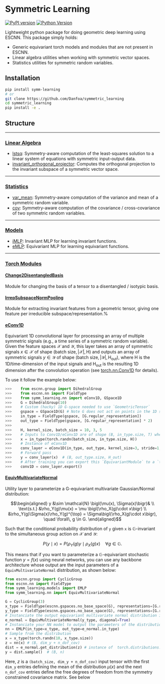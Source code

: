 # Symmetric Learning

[![PyPI version](https://img.shields.io/pypi/v/symm-learning.svg)](https://pypi.org/project/morpho-symm/) [![Python Version](https://img.shields.io/badge/python-3.8%20--%203.12-blue)](https://github.com/Danfoa/MorphoSymm/actions/workflows/tests.yaml)

Lightweight python package for doing geometric deep learning using ESCNN. This package simply holds:

- Generic equivariant torch models and modules that are not present in ESCNN.
- Linear algebra utilities when working with symmetric vector spaces.
- Statistics utilities for symmetric random variables.

## Installation

```bash
pip install symm-learning
# or
git clone https://github.com/Danfoa/symmetric_learning
cd symmetric_learning
pip install -e .
```

## Structure

_______________

### [Linear Algebra](/symm_learning/linalg.py)

- [lstsq](/symm_learning/linalg.py): Symmetry-aware computation of the least-squares solution to a linear system of equations with symmetric input-output data.
- [invariant_orthogonal_projector](/symm_learning/linalg.py): Computes the orthogonal projection to the invariant subspace of a symmetric vector space.

_______________

### [Statistics](/symm_learning/stats.py)

- [var_mean](/symm_learning/stats.py): Symmetry-aware computation of the variance and mean of a symmetric random variable.
- [cov](/symm_learning/stats.py): Symmetry-aware computation of the covariance / cross-covariance of two symmetric random variables.

_______________

### [Models](/symm_learning/models/)

- [iMLP](/symm_learning/models/imlp.py): Invariant MLP for learning invariant functions.
- [eMLP](/symm_learning/models/emlp.py): Equivariant MLP for learning equivariant functions.

_______________

### [Torch Modules](/symm_learning/nn/)

#### [Change2DisentangledBasis](/symm_learning/nn/disentangled.py)

Module for changing the basis of a tensor to a disentangled / isotypic basis.

#### [IrrepSubspaceNormPooling](/symm_learning/nn/irrep_pooling.py)

Module for extracting invariant features from a geometric tensor, giving one feature per irreducible subspace/representation.%

#### [eConv1D](/symm_learning/nn/conv.py)
Equivariant 1D convolutional layer for processing an array of multiple symmetric signals (e.g., a time series of a symmetric random variable). Given the feature spaces $\mathcal{X}$ and $\mathcal{Y}$, this layer takes an array of symmetric signals $x \in \mathcal{X}$ of shape $(\text{batch size}, |\mathcal{X}|, \text{H})$ and outputs an array of symmetric signals $y \in \mathcal{Y}$ of shape $(\text{batch size}, |\mathcal{Y}|, \text{H}_ {\text{out}})$, where $\text{H}$ is the 1D/time-dimension of the input signals and $\text{H}_ {\text{out}}$ is the resulting 1D dimension after the convolution operation (see [torch.nn.Conv1D](https://pytorch.org/docs/stable/generated/torch.nn.Conv1d.html) for details).

To use it follow the example below:

```python
>>>    from escnn.group import DihedralGroup
>>>    from escnn.nn import FieldType
>>>    from symm_learning.nn import eConv1D, GSpace1D
>>>    G = DihedralGroup(10)
>>>    # Custom (hacky) 1D G-space needed to use `GeometricTensor`
>>>    gspace = GSpace1D(G) # Note G does not act on points in the 1D space.
>>>    in_type = FieldType(gspace, [G.regular_representation])
>>>    out_type = FieldType(gspace, [G.regular_representation] * 2)
>>>
>>>    H, kernel_size, batch_size = 10, 3, 5
>>>    # Inputs to Conv1D/eConv1D are of shape (B, in_type.size, T) where B is the batch size, C is the number of channels and T is the time dimension.
>>>    x = in_type(torch.randn(batch_size, in_type.size, H))
>>>    # Instance of eConv1D
>>>    conv_layer = eConv1D(in_type, out_type, kernel_size=3, stride=1, padding=0, bias=True)
>>>    # Forward pass
>>>    y = conv_layer(x)  # (B, out_type.size, H_out)
>>>    # After training you can export this `EquivariantModule` to a `torch.nn.Module` by:
>>>    conv1D = conv_layer.export()
```

#### [EquivMultivariateNormal](/symm_learning/nn/equiv_multivariate_normal.py)

Utility layer to parameterize a G-equivariant multivariate Gaussian/Normal distribution:

```math
\begin{aligned}
y &\sim \mathcal{N} \bigl(\mu(x), \Sigma(x)\bigr)& \\
\text{s.t.}
&\rho_Y(g)\mu(x) = \mu \bigl(\rho_X(g)\cdot x\bigr) \\
&\rho_Y(g)\Sigma(x)\rho_Y(g)^{\top} = \Sigma\bigl(\rho_X(g)\cdot x\bigr),
\quad \forall\, g \in G.
\end{aligned}
```

Such that the conditional probability distribution of `y` given `x` is $\mathbb{G}$-invariant to the simultaneous group action on $\mathcal{X}$ and $\mathcal{Y}$:

$$
P(y \mid x) = P(\rho_Y(g) y \mid \rho_X(g) x) \quad \forall g \in \mathbb{G}.
$$

This means that if you want to parameterize a $\mathbb{G}$-equivariant stochastic function $y = f(x)$ using neural networks, you can use any backbone architecture whose output are the input parameters of a `EquivMultivariateNormal` distribution, as shown below:
```python
from escnn.group import CyclicGroup
from escnn.nn import FieldType
from symm_learning.models import EMLP
from symm_learning.nn import EquivMultivariateNormal

G = CyclicGroup(3)
x_type = FieldType(escnn.gspaces.no_base_space(G), representations=[G.regular_representation])
y_type = FieldType(escnn.gspaces.no_base_space(G), representations=[G.regular_representation] * 1)
# Instanciate the output equivariant multivariate normal distribution in order to get the NN output type
e_normal = EquivMultivariateNormal(y_type, diagonal=True)
# Instanciate your NN model to output the parameters of the distribution
nn = EMLP(in_type=x_type, out_type=e_normal.in_type)
# Sample from the distribution
x = x_type(torch.randn(10, x_type.size))
z = nn(x) # (B, dim_y + n_dof_cov)
dist = e_normal.get_distribution(z) # instance of  torch.distributions.MultivariateNormal
y = dist.sample()  # (B, n)
```
Here, $z$ is a `(batch_size, dim_y + n_dof_cov)` input tensor with the first `dim_y` entries defining the mean of the distribution $\mu(x)$ and the next `n_dof_cov` entries define the free degrees of freedom from the symmetry constrained covariance matrix. See below
